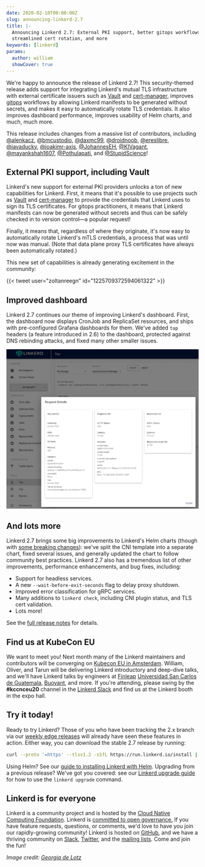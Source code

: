 ```yaml
---
date: 2020-02-10T00:00:00Z
slug: announcing-linkerd-2.7
title: |-
  Announcing Linkerd 2.7: External PKI support, better gitops workflows,
  streamlined cert rotation, and more
keywords: [linkerd]
params:
  author: william
  showCover: true
---
```


We're happy to announce the release of Linkerd 2.7! This security-themed
release adds support for integrating Linkerd's mutual TLS infrastructure with
external certificate issuers such as [Vault](https://www.vaultproject.io/) and
[cert-manager](https://github.com/jetstack/cert-manager), improves
[gitops](https://www.weave.works/blog/what-is-gitops-really) workflows by
allowing Linkerd manifests to be generated without secrets, and makes it easy
to automatically rotate TLS credentials. It also improves dashboard
performance, improves usability of Helm charts, and much, much more.

This release includes changes from a massive list of contributors, including
[@alenkacz](https://github.com/alenkacz),
[@bmcustodio](https://github.com/bmcustodio),
[@daxmc99](https://github.com/daxmc99),
[@droidnoob](https://github.com/droidnoob),
[@ereslibre](https://github.com/ereslibre),
[@javaducky](https://github.com/javaducky),
[@joakimr-axis](https://github.com/joakimr-axis),
[@JohannesEH](https://github.com/JohannesEH),
[@KIVagant](https://github.com/KIVagant),
[@mayankshah1607](https://github.com/mayankshah1607),
[@Pothulapati](https://github.com/Pothulapati), and
[@StupidScience](https://github.com/StupidScience)!

## External PKI support, including Vault

Linkerd's new support for external PKI providers unlocks a ton of new
capabilities for Linkerd. First, it means that it's possible to use projects
such as [Vault](https://www.vaultproject.io/) and
[cert-manager](https://github.com/jetstack/cert-manager) to provide the
credentials that Linkerd uses to sign its TLS certificates. For gitops
practitioners, it means that Linkerd manifests can now be generated without
secrets and thus can be safely checked in to version control&mdash;a popular
request!

Finally, it means that, regardless of where they originate, it's now easy to
automatically rotate Linkerd's mTLS credentials, a process that was until now
was manual. (Note that data plane proxy TLS certificates have always been
automatically rotated.)

This new set of capabilities is already generating excitement in the community:

{{< tweet user="zoltanreegn" id="1225709372594061322" >}}

## Improved dashboard

Linkerd 2.7 continues our theme of improving Linkerd's dashboard. First, the
dashboard now displays CronJob and ReplicaSet resources, and ships with
pre-configured Grafana dashboards for them. We've added `tap` headers (a
feature introduced in 2.6) to the dashboard, protected against DNS rebinding
attacks, and fixed many other smaller issues.

![Snazzy dashboard with tap headers](dashboard-tap-header-screenshot.png)

## And lots more

Linkerd 2.7 brings some big improvements to Linkerd's Helm charts (though with
[some breaking
changes](/2/tasks/upgrade/#upgrade-notice-stable-270)): we've
split the CNI template into a separate chart, fixed several issues, and
generally updated the chart to follow community best practices. Linkerd 2.7
also has a tremendous list of other improvements, performance enhancements, and
bug fixes, including:

* Support for headless services.
* A new `--wait-before-exit-seconds` flag to delay proxy shutdown.
* Improved error classification for gRPC services.
* Many additions to `linkerd check`, including CNI plugin status, and TLS cert validation.
* Lots more!

See the [full release notes](https://github.com/linkerd/linkerd2/releases/tag/stable-2.7.0) for details.

## Find us at KubeCon EU

We want to meet you! Next month many of the Linkerd maintainers and
contributors will be converging on [Kubecon EU in
Amsterdam](https://events.linuxfoundation.org/kubecon-cloudnativecon-europe/).
William, Oliver, and Tarun will be delivering Linkerd introductory and
deep-dive talks, and we'll have Linkerd talks by engineers at
[Finleap](https://www.finleap.com/) [Universidad San Carlos de
Guatemala](https://www.usac.edu.gt/), [Buoyant](https://buoyant.io), and more.
If you're attending, please swing by the **#kccnceu20** channel in the [Linkerd
Slack](https://slack.linkerd.io) and find us at the Linkerd booth in the expo
hall.

## Try it today!

Ready to try Linkerd? Those of you who have been tracking the 2.x branch via
our [weekly edge releases](/2-edge/) will already have seen
these features in action. Either way, you can download the stable 2.7 release
by running:

```bash
curl --proto '=https' --tlsv1.2 -sSfL https://run.linkerd.io/install | sh
```

Using Helm? See our [guide to installing Linkerd with
Helm](/2/tasks/install-helm/). Upgrading from a previous
release? We've got you covered: see our [Linkerd upgrade
guide](/2/tasks/upgrade/) for how to use the `linkerd
upgrade` command.

## Linkerd is for everyone

Linkerd is a community project and is hosted by the [Cloud Native Computing
Foundation](https://cncf.io/). Linkerd is [committed to open
governance.](/2019/10/03/linkerds-commitment-to-open-governance/)
If you have feature requests, questions, or comments, we'd love to have you
join our rapidly-growing community! Linkerd is hosted on
[GitHub](https://github.com/linkerd/), and we have a thriving community on
[Slack](https://slack.linkerd.io/), [Twitter](https://twitter.com/linkerd), and
the [mailing lists](/community/get-involved/). Come and join the fun!

*Image credit:
[Georgia de Lotz](https://unsplash.com/@georgiadelotz?utm_medium=referral&amp;utm_campaign=photographer-credit)*
